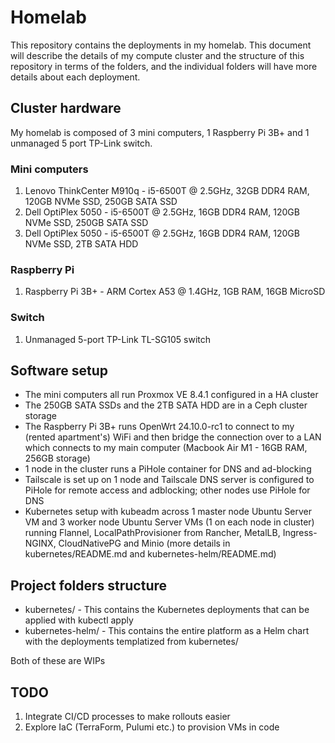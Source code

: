 # Homelab

This repository contains the deployments in my homelab. This document will describe the details of my compute cluster and the structure of this repository in terms of the folders, and the individual folders will have more details about each deployment.

## Cluster hardware

My homelab is composed of 3 mini computers, 1 Raspberry Pi 3B+ and 1 unmanaged 5 port TP-Link switch.

### Mini computers

1. Lenovo ThinkCenter M910q - i5-6500T @ 2.5GHz, 32GB DDR4 RAM, 120GB NVMe SSD, 250GB SATA SSD
2. Dell OptiPlex 5050 - i5-6500T @ 2.5GHz, 16GB DDR4 RAM, 120GB NVMe SSD, 250GB SATA SSD
3. Dell OptiPlex 5050 - i5-6500T @ 2.5GHz, 16GB DDR4 RAM, 120GB NVMe SSD, 2TB SATA HDD

### Raspberry Pi

1. Raspberry Pi 3B+ - ARM Cortex A53 @ 1.4GHz, 1GB RAM, 16GB MicroSD

### Switch

1. Unmanaged 5-port TP-Link TL-SG105 switch

## Software setup

- The mini computers all run Proxmox VE 8.4.1 configured in a HA cluster
- The 250GB SATA SSDs and the 2TB SATA HDD are in a Ceph cluster storage
- The Raspberry Pi 3B+ runs OpenWrt 24.10.0-rc1 to connect to my (rented apartment's) WiFi and then bridge the connection over to a LAN which connects to my main computer (Macbook Air M1 - 16GB RAM, 256GB storage)
- 1 node in the cluster runs a PiHole container for DNS and ad-blocking
- Tailscale is set up on 1 node and Tailscale DNS server is configured to PiHole for remote access and adblocking; other nodes use PiHole for DNS
- Kubernetes setup with kubeadm across 1 master node Ubuntu Server VM and 3 worker node Ubuntu Server VMs (1 on each node in cluster) running Flannel, LocalPathProvisioner from Rancher, MetalLB, Ingress-NGINX, CloudNativePG and Minio (more details in kubernetes/README.md and kubernetes-helm/README.md)

## Project folders structure

- kubernetes/ - This contains the Kubernetes deployments that can be applied with kubectl apply
- kubernetes-helm/ - This contains the entire platform as a Helm chart with the deployments templatized from kubernetes/

Both of these are WIPs

## TODO

1. Integrate CI/CD processes to make rollouts easier
2. Explore IaC (TerraForm, Pulumi etc.) to provision VMs in code
